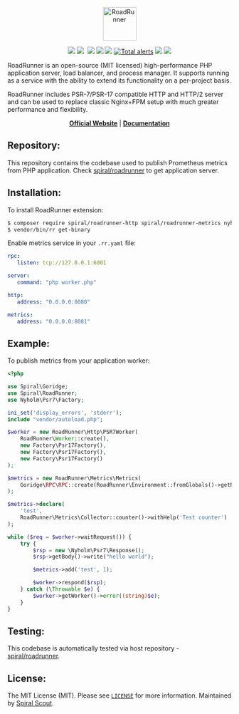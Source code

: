 <p align="center">
 <img src="https://user-images.githubusercontent.com/796136/50286124-6f7f3780-046f-11e9-9f45-e8fedd4f786d.png" height="75px" alt="RoadRunner">
</p>
<p align="center">
 <a href="https://packagist.org/packages/spiral/roadrunner"><img src="https://poser.pugx.org/spiral/roadrunner/version"></a>
	<a href="https://pkg.go.dev/github.com/spiral/roadrunner?tab=doc"><img src="https://godoc.org/github.com/spiral/roadrunner?status.svg"></a>
	<a href="https://github.com/spiral/roadrunner/actions"><img src="https://github.com/spiral/roadrunner/workflows/CI/badge.svg" alt=""></a>
	<a href="https://goreportcard.com/report/github.com/spiral/roadrunner"><img src="https://goreportcard.com/badge/github.com/spiral/roadrunner"></a>
	<a href="https://scrutinizer-ci.com/g/spiral/roadrunner/?branch=master"><img src="https://scrutinizer-ci.com/g/spiral/roadrunner/badges/quality-score.png"></a>
	<a href="https://codecov.io/gh/spiral/roadrunner/"><img src="https://codecov.io/gh/spiral/roadrunner/branch/master/graph/badge.svg"></a>
	<a href="https://lgtm.com/projects/g/spiral/roadrunner/alerts/"><img alt="Total alerts" src="https://img.shields.io/lgtm/alerts/g/spiral/roadrunner.svg?logo=lgtm&logoWidth=18"/></a>
	<a href="https://discord.gg/TFeEmCs"><img src="https://img.shields.io/badge/discord-chat-magenta.svg"></a>
	<a href="https://packagist.org/packages/spiral/roadrunner"><img src="https://img.shields.io/packagist/dd/spiral/roadrunner?style=flat-square"></a>
</p>

RoadRunner is an open-source (MIT licensed) high-performance PHP application server, load balancer, and process manager.
It supports running as a service with the ability to extend its functionality on a per-project basis.

RoadRunner includes PSR-7/PSR-17 compatible HTTP and HTTP/2 server and can be used to replace classic Nginx+FPM setup
with much greater performance and flexibility.

<p align="center">
	<a href="https://roadrunner.dev/"><b>Official Website</b></a> | 
	<a href="https://roadrunner.dev/docs"><b>Documentation</b></a>
</p>

Repository:
--------
This repository contains the codebase used to publish Prometheus metrics from PHP application.
Check [spiral/roadrunner](https://github.com/spiral/roadrunner) to get application server.

Installation:
--------
To install RoadRunner extension:

```bash
$ composer require spiral/roadrunner-http spiral/roadrunner-metrics nyholm/psr7
$ vendor/bin/rr get-binary
```

Enable metrics service in your `.rr.yaml` file:

```yaml
rpc:
   listen: tcp://127.0.0.1:6001

server:
   command: "php worker.php"

http:
   address: "0.0.0.0:8080"

metrics:
   address: "0.0.0.0:8081"
```

Example:
-------
To publish metrics from your application worker:

```php
<?php

use Spiral\Goridge;
use Spiral\RoadRunner;
use Nyholm\Psr7\Factory;

ini_set('display_errors', 'stderr');
include "vendor/autoload.php";

$worker = new RoadRunner\Http\PSR7Worker(
    RoadRunner\Worker::create(),
    new Factory\Psr17Factory(),
    new Factory\Psr17Factory(),
    new Factory\Psr17Factory()
);

$metrics = new RoadRunner\Metrics\Metrics(
    Goridge\RPC\RPC::create(RoadRunner\Environment::fromGlobals()->getRPCAddress())
);

$metrics->declare(
    'test',
    RoadRunner\Metrics\Collector::counter()->withHelp('Test counter')
);

while ($req = $worker->waitRequest()) {
    try {
        $rsp = new \Nyholm\Psr7\Response();
        $rsp->getBody()->write("hello world");

        $metrics->add('test', 1);

        $worker->respond($rsp);
    } catch (\Throwable $e) {
        $worker->getWorker()->error((string)$e);
    }
}
```

Testing:
--------
This codebase is automatically tested via host repository - [spiral/roadrunner](https://github.com/spiral/roadrunner).

License:
--------
The MIT License (MIT). Please see [`LICENSE`](./LICENSE) for more information. Maintained
by [Spiral Scout](https://spiralscout.com).
